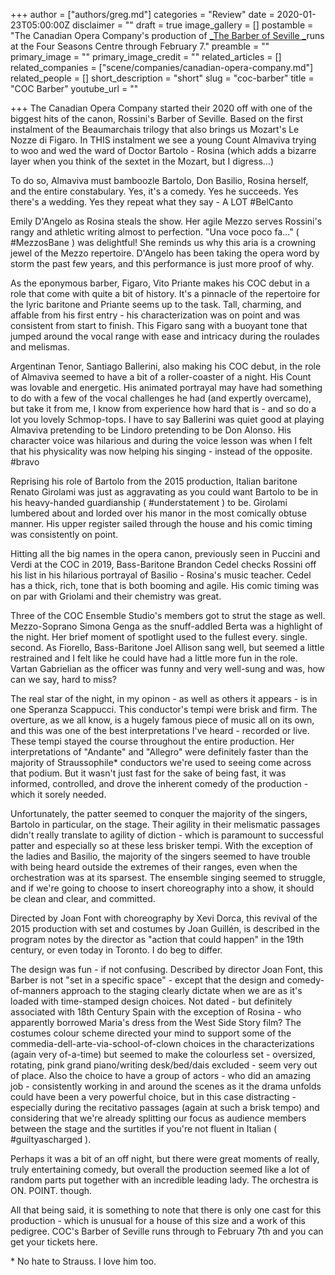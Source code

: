 +++
author = ["authors/greg.md"]
categories = "Review"
date = 2020-01-23T05:00:00Z
disclaimer = ""
draft = true
image_gallery = []
postamble = "The Canadian Opera Company's production of [_The Barber of Seville _](https://www.coc.ca/productions/18712)runs at the Four Seasons Centre through February 7."
preamble = ""
primary_image = ""
primary_image_credit = ""
related_articles = []
related_companies = ["scene/companies/canadian-opera-company.md"]
related_people = []
short_description = "short"
slug = "coc-barber"
title = "COC Barber"
youtube_url = ""

+++
The Canadian Opera Company started their 2020 off with one of the biggest hits of the canon, Rossini's Barber of Seville. Based on the first instalment of the Beaumarchais trilogy that also brings us Mozart's Le Nozze di Figaro. In THIS instalment we see a young Count Almaviva trying to woo and wed the ward of Doctor Bartolo - Rosina (which adds a bizarre layer when you think of the sextet in the Mozart, but I digress...)

To do so, Almaviva must bamboozle Bartolo, Don Basilio, Rosina herself, and the entire constabulary. Yes, it's a comedy. Yes he succeeds. Yes there's a wedding. Yes they repeat what they say - A LOT #BelCanto 

Emily D'Angelo as Rosina steals the show. Her agile Mezzo serves Rossini's rangy and athletic writing almost to perfection. "Una voce poco fa..."  ( #MezzosBane ) was delightful! She reminds us why this aria is a crowning jewel of the Mezzo repertoire. D'Angelo has been taking the opera word by storm the past few years, and this performance is just more proof of why. 

As the eponymous barber, Figaro, Vito Priante makes his COC debut in a role that come with quite a bit of history. It's a pinnacle of the repertoire for the lyric baritone and Priante seems up to the task. Tall, charming, and affable from his first entry - his characterization was on point and was consistent from start to finish. This Figaro sang with a buoyant tone that jumped around the vocal range with ease and intricacy during the roulades and melismas.

Argentinan Tenor, Santiago Ballerini, also making his COC debut, in the role of Almaviva seemed to have a bit of a roller-coaster of a night. His Count was lovable and energetic. His animated portrayal may have had something to do with a few of the vocal challenges he had (and expertly overcame), but take it from me, I know from experience how hard that is - and so do a lot you lovely Schmop-tops. I have to say Ballerini was quiet good at playing Almaviva pretending to be Lindoro pretending to be Don Alonso. His character voice was hilarious and during the voice lesson was when I felt that his physicality was now helping his singing - instead of the opposite. #bravo

Reprising his role of Bartolo from the 2015 production, Italian baritone Renato Girolami was just as aggravating as you could want Bartolo to be in his heavy-handed guardianship ( #understatement ) to be. Girolami lumbered about and lorded over his manor in the most comically obtuse manner. His upper register sailed through the house and his comic timing was consistently on point. 

Hitting all the big names in the opera canon, previously seen in Puccini and Verdi at the COC in 2019, Bass-Baritone Brandon Cedel checks Rossini off his list in his hilarious portrayal of Basilio - Rosina's music teacher. Cedel has a thick, rich, tone that is both booming and agile. His comic timing was on par with Griolami and their chemistry was great. 

Three of the COC Ensemble Studio's members got to strut the stage as well. Mezzo-Soprano Simona Genga as the snuff-addled Berta was a highlight of the night. Her brief moment of spotlight used to the fullest every. single. second. As Fiorello, Bass-Baritone Joel Allison sang well, but seemed a little restrained and I felt like he could have had a little more fun in the role. Vartan Gabrielian as the officer was funny and very well-sung and was, how can we say, hard to miss? 

The real star of the night, in my opinon - as well as others it appears - is in one Speranza Scappucci. This conductor's tempi were brisk and firm. The overture, as we all know, is a hugely famous piece of music all on its own, and this was one of the best interpretations I've heard - recorded or live. These tempi stayed the course throughout the entire production. Her interpretations of "Andante" and "Allegro" were definitely faster than the majority of Straussophile* conductors we're used to seeing come across that podium. But it wasn't just fast for the sake of being fast, it was informed, controlled, and drove the inherent comedy of the production - which it sorely needed. 

Unfortunately, the patter seemed to conquer the majority of the singers, Bartolo in particular, on the stage. Their agility in their melismatic passages didn't really translate to agility of diction - which is paramount to successful patter and especially so at these less brisker tempi. With the exception of the ladies and Basilio, the majority of the singers seemed to have trouble with being heard outside the extremes of their ranges, even when the orchestration was at its sparsest. The ensemble singing seemed to struggle, and if we're going to choose to insert choreography into a show, it should be clean and clear, and committed. 

Directed by Joan Font with choreography by Xevi Dorca, this revival of the 2015 production with set and costumes by Joan Guillén, is described in the program notes by the director as "action that could happen" in the 19th century, or even today in Toronto. I do beg to differ.  

 

The design was fun - if not confusing. Described by director Joan Font, this Barber is not "set in a specific space" - except that the design and comedy-of-manners approach to the staging clearly dictate when we are as it's loaded with time-stamped design choices. Not dated - but definitely associated with 18th Century Spain with the exception of Rosina - who apparently borrowed Maria's dress from the West Side Story film? The costumes colour scheme directed your mind to support some of the commedia-dell-arte-via-school-of-clown choices in the characterizations (again very of-a-time) but seemed to make the colourless set  - oversized, rotating, pink grand piano/writing desk/bed/dais excluded - seem very out of place. Also the choice to have a group of actors - who did an amazing job - consistently working in and around the scenes as it the drama unfolds could have been a very powerful choice, but in this case distracting - especially during the recitativo passages (again at such a brisk tempo) and  considering that we're already splitting our focus as audience members between the stage and the surtitles if you're not fluent in Italian ( #guiltyascharged ).

Perhaps it was a bit of an off night, but there were great moments of really, truly entertaining comedy, but overall the production seemed like a lot of random parts put together with an incredible leading lady. The orchestra is ON. POINT. though. 

All that being said, it is something to note that there is only one cast for this production - which is unusual for a house of this size and a work of this pedigree. COC's Barber of Seville runs through to February 7th and you can get your tickets here. 

\* No hate to Strauss. I love him too.